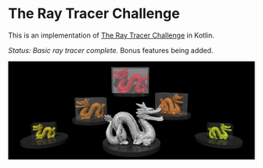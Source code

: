 # The Ray Tracer Challenge

This is an implementation of [The Ray Tracer Challenge](http://raytracerchallenge.com/) in Kotlin.

*Status:* _Basic ray tracer complete._ Bonus features being added.

<p align="center">
<img src="https://github.com/sraaphorst/raytracer-kotlin/blob/main/output/ch16_dragons.png"/>
</p>
